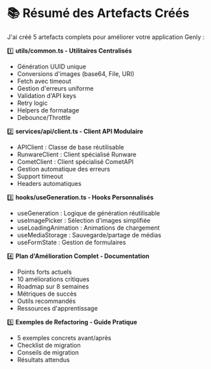# 📚 Résumé des Artefacts Créés

J'ai créé 5 artefacts complets pour améliorer votre application Genly :

1️⃣ **utils/common.ts - Utilitaires Centralisés**

- Génération UUID unique
- Conversions d'images (base64, File, URI)
- Fetch avec timeout
- Gestion d'erreurs uniforme
- Validation d'API keys
- Retry logic
- Helpers de formatage
- Debounce/Throttle

2️⃣ **services/api/client.ts - Client API Modulaire**

- APIClient : Classe de base réutilisable
- RunwareClient : Client spécialisé Runware
- CometClient : Client spécialisé CometAPI
- Gestion automatique des erreurs
- Support timeout
- Headers automatiques

3️⃣ **hooks/useGeneration.ts - Hooks Personnalisés**

- useGeneration : Logique de génération réutilisable
- useImagePicker : Sélection d'images simplifiée
- useLoadingAnimation : Animations de chargement
- useMediaStorage : Sauvegarde/partage de médias
- useFormState : Gestion de formulaires

4️⃣ **Plan d'Amélioration Complet - Documentation**

- Points forts actuels
- 10 améliorations critiques
- Roadmap sur 8 semaines
- Métriques de succès
- Outils recommandés
- Ressources d'apprentissage

5️⃣ **Exemples de Refactoring - Guide Pratique**

- 5 exemples concrets avant/après
- Checklist de migration
- Conseils de migration
- Résultats attendus

